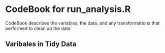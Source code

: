 CodeBook for run_analysis.R
===========================
 CodeBook describes the variables, the data, and any transformations that performed to clean up the data
 
 Varibales in Tidy Data
 ----------------------
 
